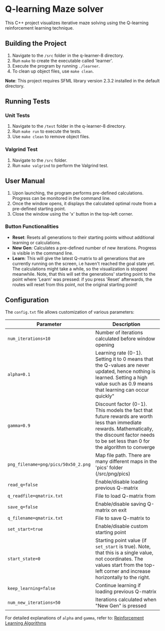 # Q-learning Maze solver 

This C++ project visualizes iterative maze solving using the Q-learning reinforcement learning technique.

## Building the Project

1. Navigate to the `/src` folder in the q-learner-8 directory.
2. Run `make` to create the executable called 'learner'.
3. Execute the program by running `./learner`.
4. To clean up object files, use `make clean`.

**Note**: This project requires SFML library version 2.3.2 installed in the default directory.

## Running Tests

### Unit Tests
1. Navigate to the `/test` folder in the q-learner-8 directory.
2. Run `make run` to execute the tests.
3. Use `make clean` to remove object files.

### Valgrind Test
1. Navigate to the `/src` folder.
2. Run `make valgrind` to perform the Valgrind test.

## User Manual

1. Upon launching, the program performs pre-defined calculations. Progress can be monitored in the command line.
2. Once the window opens, it displays the calculated optimal route from a pre-defined starting point.
3. Close the window using the 'x' button in the top-left corner.

### Button Functionalities

- **Reset**: Resets all generations to their starting points without additional learning or calculations.
- **New Gen**: Calculates a pre-defined number of new iterations. Progress is visible in the command line.
- **Learn**: This will give the latest Q-matrix to all generations that are currently running on the screen, i.e haven't reached the goal state yet. The calculations might take a while, so the visualization is stopped meanwhile. Note, that this will set the generations' starting point to the point where 'Learn' was pressed: if you press 'Reset' afterwards, the routes will reset from this point, not the original starting point!


## Configuration

The `config.txt` file allows customization of various parameters:

| Parameter | Description |
|-----------|-------------|
| `num_iterations=10` | Number of iterations calculated before window opening |
| `alpha=0.1` | Learning rate (0-1). Setting it to 0 means that the Q-values are never updated, hence nothing is learned. Setting a high value such as 0.9 means that learning can occur quickly" |
| `gamma=0.9` | Discount factor (0-1). This models the fact that future rewards are worth less than immediate rewards. Mathematically, the discount factor needs to be set less than 0 for the algorithm to converge |
| `png_filename=png/pics/50x50_2.png` | Map file path.  There are many different maps in the 'pics' folder (/src/png/pics) |
| `read_q=false` | Enable/disable loading previous Q-matrix |
| `q_readfile=qmatrix.txt` | File to load Q-matrix from |
| `save_q=false` | Enable/disable saving Q-matrix on exit |
| `q_filename=qmatrix.txt` | File to save Q-matrix to |
| `set_start=true` | Enable/disable custom starting point |
| `start_state=0` | Starting point value (if `set_start` is true). Note, that this is a single value, not coordinates. The values start from the top-left corner and increase horizontally to the right. |
| `keep_learning=false` | Continue learning if loading previous Q-matrix |
| `num_new_iterations=50` | Iterations calculated when "New Gen" is pressed |

For detailed explanations of `alpha` and `gamma`, refer to: [Reinforcement Learning Algorithms](http://www.cse.unsw.edu.au/~cs9417ml/RL1/algorithms.html)
